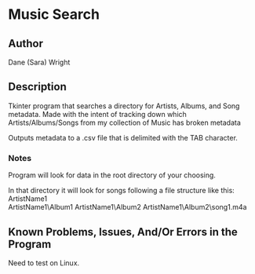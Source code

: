 # Music Search

## Author
Dane (Sara) Wright


## Description
Tkinter program that searches a directory for Artists, Albums, and Song metadata.
Made with the intent of tracking down which Artists/Albums/Songs from my collection of Music has broken metadata

Outputs metadata to a .csv file that is delimited with the TAB character.


### Notes
Program will look for data in the root directory of your choosing.

In that directory it will look for songs following a file structure like this:
ArtistName1\
ArtistName1\Album1
ArtistName1\Album2
ArtistName1\Album2\song1.m4a


## Known Problems, Issues, And/Or Errors in the Program
Need to test on Linux.


